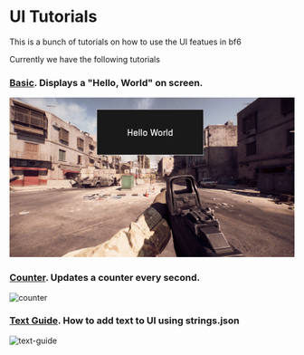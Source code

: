 # UI Tutorials

This is a bunch of tutorials on how to use the UI featues in bf6

Currently we have the following tutorials
### [Basic](./basic/basic.ts). Displays a "Hello, World" on screen.

![basic_tut_output](./static/basic.png)


### [Counter](./counter/counter.ts). Updates a counter every second.

![counter](./static/counter.gif)

### [Text Guide](./text-guide/text-guide-example.ts). How to add text to UI using strings.json

![text-guide](./static/text-guide.gif)